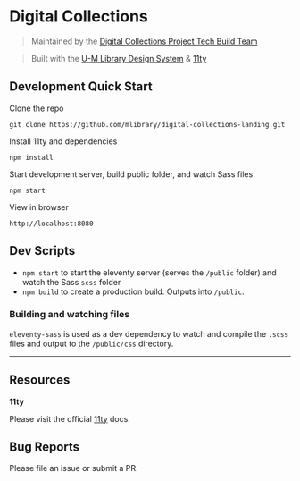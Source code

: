 # Digital Collections

> Maintained by the [Digital Collections Project Tech Build Team](dcp-tech-build-team@umich.edu)

> Built with the [U-M Library Design System](https://design-system.lib.umich.edu/) & [11ty](https://www.11ty.dev/)

## Development Quick Start

Clone the repo

```
git clone https://github.com/mlibrary/digital-collections-landing.git
```

Install 11ty and dependencies

```
npm install
```

Start development server, build public folder, and watch Sass files

```
npm start
```

View in browser

```
http://localhost:8080
```

## Dev Scripts

- `npm start` to start the eleventy server (serves the `/public` folder) and watch the Sass `scss` folder
- `npm build` to create a production build. Outputs into `/public`.

### Building and watching files

`eleventy-sass` is used as a dev dependency to watch and compile the `.scss` files and output to the `/public/css` directory.

---

## Resources

**11ty**

Please visit the official [11ty](https://www.11ty.dev/docs/) docs.

## Bug Reports

Please file an issue or submit a PR.
